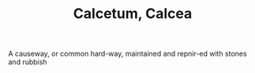 ---
title: Calcetum, Calcea
letter: C
permalink: "/definitions/bld-calcetum-calcea.html"
body: A causeway, or common hard-way, maintained and repnir-ed with stones and rubbish
published_at: '2018-07-07'
source: Black's Law Dictionary 2nd Ed (1910)
layout: post
---